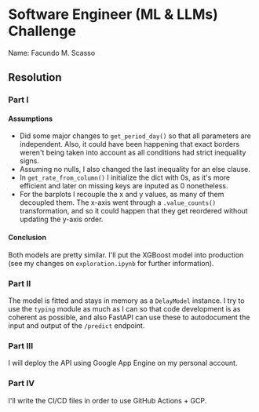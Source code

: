 # Software Engineer (ML & LLMs) Challenge

Name: Facundo M. Scasso

## Resolution

### Part I

#### Assumptions

- Did some major changes to `get_period_day()` so that all parameters are independent. Also, it could have been happening that exact borders weren't being taken into account as all conditions had strict inequality signs.
- Assuming no nulls, I also changed the last inequality for an else clause.
- In `get_rate_from_column()` I initialize the dict with 0s, as it's more efficient and later on missing keys are inputed as 0 nonetheless.
- For the barplots I recouple the x and y values, as many of them decoupled them. The x-axis went through a `.value_counts()` transformation, and so it could happen that they get reordered without updating the y-axis order.

#### Conclusion

Both models are pretty similar. I'll put the XGBoost model into production (see my changes on `exploration.ipynb` for further information).

### Part II

The model is fitted and stays in memory as a `DelayModel` instance. I try to use the `typing` module as much as I can so that code development is as coherent as possible, and also FastAPI can use these to autodocument the input and output of the `/predict` endpoint.

### Part III

I will deploy the API using Google App Engine on my personal account.

### Part IV

I'll write the CI/CD files in order to use GitHub Actions + GCP.
